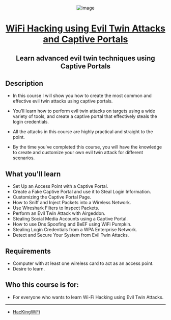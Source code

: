 <div align="center">

![image](https://user-images.githubusercontent.com/51442719/170784259-57c151de-68fd-4829-8f18-42b6d06aaf8e.png)

# [WiFi Hacking using Evil Twin Attacks and Captive Portals](https://www.udemy.com/course/evil-twin-and-captive-portals/)

## Learn advanced evil twin techniques using Captive Portals

</div>

## Description
- In this course I will show you how to create the most common and effective evil twin attacks using captive portals.

- You'll learn how to perform evil twin attacks on targets using a wide variety of tools, and create a captive portal that effectively steals the login credentials.

- All the attacks in this course are highly practical and straight to the point.

- By the time you've completed this course, you will have the knowledge to create and customize your own evil twin attack for different scenarios.



## What you'll learn
- Set Up an Access Point with a Captive Portal.
- Create a Fake Captive Portal and use it to Steal Login Information.
- Customizing the Captive Portal Page.
- How to Sniff and Inject Packets into a Wireless Network.
- Use Wireshark Filters to Inspect Packets.
- Perform an Evil Twin Attack with Airgeddon.
- Stealing Social Media Accounts using a Captive Portal.
- How to use Dns Spoofing and BeEF using WiFi Pumpkin.
- Stealing Login Credentials from a WPA Enterprise Network.
- Detect and Secure Your System from Evil Twin Attacks.

## Requirements
- Computer with at least one wireless card to act as an access point.
- Desire to learn.

## Who this course is for:
- For everyone who wants to learn Wi-Fi Hacking using Evil Twin Attacks.

---

- [HacKingWiFi](https://github.com/Anlominus/HacKingWiFi)
